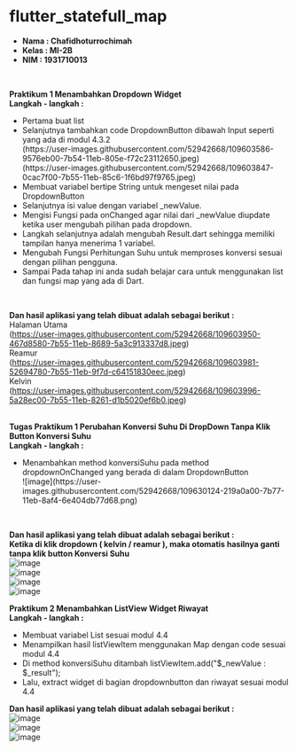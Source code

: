 # flutter_statefull_map

<ul>
  <li><b>Nama    : Chafidhoturrochimah</b></li>
  <li><b>Kelas   : MI-2B</b></li>
  <li><b>NIM     : 1931710013</b></li>  
</ul><br>

<b>Praktikum 1 Menambahkan Dropdown Widget</b><br>
<b>Langkah - langkah : </b><br>
<ul>
  <li>Pertama buat list</li>
  <li>Selanjutnya tambahkan code DropdownButton dibawah Input seperti yang ada di modul 4.3.2</li>
  (https://user-images.githubusercontent.com/52942668/109603586-9576eb00-7b54-11eb-805e-f72c23112650.jpeg)<br>
  (https://user-images.githubusercontent.com/52942668/109603847-0cac7f00-7b55-11eb-85c6-1f6bd97f9765.jpeg)
  <li>Membuat variabel bertipe String untuk mengeset nilai pada DropdownButton</li> 
  <li>Selanjutnya isi value dengan variabel _newValue.</li>
  <li>Mengisi Fungsi pada onChanged agar  nilai dari _newValue diupdate ketika user mengubah pilihan pada dropdown.</li>
  <li>Langkah selanjutnya adalah mengubah Result.dart sehingga memiliki tampilan hanya menerima 1 variabel.</li>
  <li>Mengubah Fungsi Perhitungan Suhu untuk memproses konversi sesuai dengan pilihan pengguna.</li>
  <li>Sampai Pada tahap ini anda sudah belajar cara untuk menggunakan list dan fungsi map yang ada di Dart.</li>
</ul><br>

<b>Dan hasil aplikasi yang telah dibuat adalah sebagai berikut : </b><br>
Halaman Utama<br>
(https://user-images.githubusercontent.com/52942668/109603950-467d8580-7b55-11eb-8689-5a3c913337d8.jpeg)<br>
Reamur<br>
(https://user-images.githubusercontent.com/52942668/109603981-52694780-7b55-11eb-9f7d-c64151830eec.jpeg)<br>
Kelvin<br>
(https://user-images.githubusercontent.com/52942668/109603996-5a28ec00-7b55-11eb-8261-d1b5020ef6b0.jpeg)<br><br>

<b>Tugas Praktikum 1 Perubahan Konversi Suhu Di DropDown Tanpa Klik Button Konversi Suhu</b><br>
<b>Langkah - langkah : </b><br>
<ul>
  <li>Menambahkan method konversiSuhu pada method dropdownOnChanged yang berada di dalam DropdownButton</li>
  ![image](https://user-images.githubusercontent.com/52942668/109630124-219a0a00-7b77-11eb-8af4-6e404db77d68.png)<br>
</ul><br>

<b>Dan hasil aplikasi yang telah dibuat adalah sebagai berikut : </b><br>
<b>Ketika di klik dropdown ( kelvin / reamur ), maka otomatis hasilnya ganti tanpa klik button Konversi Suhu</b><br>
![image](https://user-images.githubusercontent.com/52942668/109629658-a33d6800-7b76-11eb-9157-ed058b75e118.png)<br>
![image](https://user-images.githubusercontent.com/52942668/109629707-b2241a80-7b76-11eb-9e13-026ce5dc990f.png)<br>
![image](https://user-images.githubusercontent.com/52942668/109629776-c700ae00-7b76-11eb-9b5f-72ee876116de.png)<br>
![image](https://user-images.githubusercontent.com/52942668/109629895-e7c90380-7b76-11eb-9f49-7d96cb442582.png)<br>

<b>Praktikum 2 Menambahkan ListView Widget Riwayat</b><br>
<b>Langkah - langkah : </b><br>
<ul>
  <li>Membuat variabel List<String> sesuai modul 4.4</li>
  <li>Menampilkan hasil listViewItem menggunakan Map dengan code sesuai modul 4.4</li>
  <li>Di method konversiSuhu ditambah listViewItem.add("$_newValue : $_result");</li>
  <li>Lalu, extract widget di bagian dropdownbutton dan riwayat sesuai modul 4.4</li>
</ul>

<b>Dan hasil aplikasi yang telah dibuat adalah sebagai berikut : </b><br>
![image](https://user-images.githubusercontent.com/52942668/109631082-35923b80-7b78-11eb-8c2d-cfe9ef91e1f5.png)<br>
![image](https://user-images.githubusercontent.com/52942668/109631236-52c70a00-7b78-11eb-9b06-0ff7e9b4cfa2.png)<br>
![image](https://user-images.githubusercontent.com/52942668/109631336-6ffbd880-7b78-11eb-9126-91638f62ba97.png)




